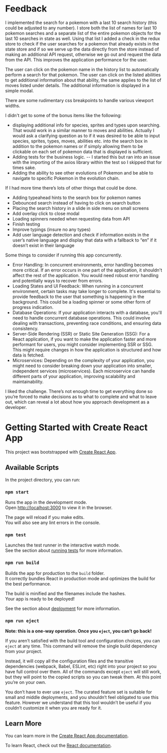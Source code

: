 # Feedback

I implemented the search for a pokemon with a last 10 search history (this could be adjusted to any number). I store both the list of names for last 10 pokemon searches and a separate list of the entire pokemon objects for the last 10 searches in state as well. Using that list I added a check in the redux store to check if the user searches for a pokemon that already exists in the state store and if so we serve up the data directly from the store instead of making an additional API request, otherwise we go out and request the data from the API. This improves the application performance for the user.

The user can click on the pokemon name in the history list to automatically perform a search for that pokemon. The user can click on the listed abilities to get additional information about that ability, the same applies to the list of moves listed under details. The additional information is displayed in a simple modal.

There are some rudimentary css breakpoints to handle various viewport widths.

I didn't get to some of the bonus items like the following:

- displaying additional info for species, sprites and types upon searching. That would work in a similar manner to moves and abilities. Actually I would ask a clarifying question as to if it was desired to be able to input species, sprites, types, moves, abilities etc. into the search box in addition to the pokemon names or if simply allowing them to be clickable on each set of pokemon data that is displayed is sufficient.
- Adding tests for the business logic.
  -- I started this but ran into an issue with the importing of the axios library within the test so I skipped that for times sake.
- Adding the ability to see other evolutions of Pokemon and be able to navigate to specific Pokemon in the evolution chain.

If I had more time there’s lots of other things that could be done.

- Adding typeahead hints to the search box for pokemon names
- Debounced search instead of having to click on search button
- Placing the search history in a slide in side menu on small screens
- Add overlay click to close modal
- Loading spinners needed when requesting data from API
- Finish testing
- Improve typings (insure no any types)
- Add user language detection and check if information exists in the user’s native language and display that data with a fallback to “en” if it doesn’t exist in their language

Some things to consider if running this app concurrently.

- Error Handling: In concurrent environments, error handling becomes more critical. If an error occurs in one part of the application, it shouldn't affect the rest of the application. You would need robust error handling and potentially ways to recover from errors.
- Loading States and UI Feedback: When running in a concurrent environment, certain tasks may take longer to complete. It's essential to provide feedback to the user that something is happening in the background. This could be a loading spinner or some other form of progress indication.
- Database Operations: If your application interacts with a database, you'll need to handle concurrent database operations. This could involve dealing with transactions, preventing race conditions, and ensuring data consistency.
- Server-Side Rendering (SSR) or Static Site Generation (SSG): For a React application, if you want to make the application faster and more performant for users, you might consider implementing SSR or SSG. This might require changes in how the application is structured and how data is fetched.
- Microservices: Depending on the complexity of your application, you might need to consider breaking down your application into smaller, independent services (microservices). Each microservice can handle different parts of your application, improving scalability and maintainability.

I liked the challenge. There’s not enough time to get everything done so you’re forced to make decisions as to what to complete and what to leave out, which can reveal a lot about how you approach development as a developer.

# Getting Started with Create React App

This project was bootstrapped with [Create React App](https://github.com/facebook/create-react-app).

## Available Scripts

In the project directory, you can run:

### `npm start`

Runs the app in the development mode.\
Open [http://localhost:3000](http://localhost:3000) to view it in the browser.

The page will reload if you make edits.\
You will also see any lint errors in the console.

### `npm test`

Launches the test runner in the interactive watch mode.\
See the section about [running tests](https://facebook.github.io/create-react-app/docs/running-tests) for more information.

### `npm run build`

Builds the app for production to the `build` folder.\
It correctly bundles React in production mode and optimizes the build for the best performance.

The build is minified and the filenames include the hashes.\
Your app is ready to be deployed!

See the section about [deployment](https://facebook.github.io/create-react-app/docs/deployment) for more information.

### `npm run eject`

**Note: this is a one-way operation. Once you `eject`, you can’t go back!**

If you aren’t satisfied with the build tool and configuration choices, you can `eject` at any time. This command will remove the single build dependency from your project.

Instead, it will copy all the configuration files and the transitive dependencies (webpack, Babel, ESLint, etc) right into your project so you have full control over them. All of the commands except `eject` will still work, but they will point to the copied scripts so you can tweak them. At this point you’re on your own.

You don’t have to ever use `eject`. The curated feature set is suitable for small and middle deployments, and you shouldn’t feel obligated to use this feature. However we understand that this tool wouldn’t be useful if you couldn’t customize it when you are ready for it.

## Learn More

You can learn more in the [Create React App documentation](https://facebook.github.io/create-react-app/docs/getting-started).

To learn React, check out the [React documentation](https://reactjs.org/).
